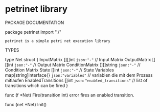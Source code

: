 # petrinet library

PACKAGE DOCUMENTATION

package petrinet
    import "./"

    petrinet is a simple petri net execution library

TYPES

type Net struct {
    InputMatrix        [][]int                `json:"-"`                   // Input Matrix
    OutputMatrix       [][]int                `json:"-"`                   // Output Matrix
    ConditionMatrix    [][]string             `json:"-"`                   // Condition Matrix
    State              []int                  `json:"-"`                   // State
    Variables          map[string]interface{} `json:"variables"`           // variablen die mit dem Prozess mitlaufen
    EnabledTransitions []int                  `json:"enabled_transitions"` // list of transitions which can be fired
}

func (f *Net) Fire(transition int) error
    fires an enabled transition.

func (net *Net) Init()


